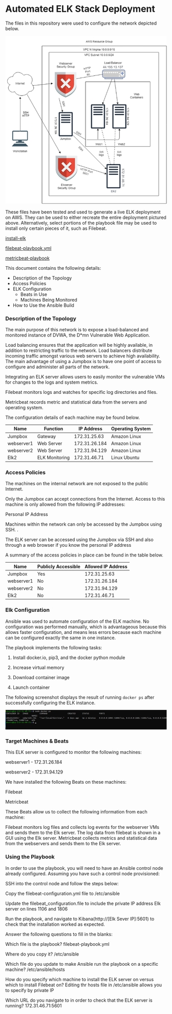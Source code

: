 # Automated ELK Stack Deployment

The files in this repository were used to configure the network depicted below.

![alt text](https://github.com/VallesG/elk-aws-project1/blob/main/diagrams/network-diagram.png)



These files have been tested and used to generate a live ELK deployment on AWS. They can be used to either recreate the entire deployment pictured above. Alternatively, select portions of the playbook file may be used to install only certain pieces of it, such as Filebeat.
 
 [install-elk](https://github.com/VallesG/elk-aws-project1/blob/main/Ansible/install-elk.yml)
 
 [filebeat-playbook.yml](https://github.com/VallesG/elk-aws-project1/blob/main/Ansible/filebeat-playbook.yml)
 
 [metricbeat-playbook](https://github.com/VallesG/elk-aws-project1/blob/main/Ansible/metricbeat-playbook.yml)

This document contains the following details:
- Description of the Topology
- Access Policies
- ELK Configuration
  - Beats in Use
  - Machines Being Monitored
- How to Use the Ansible Build


### Description of the Topology

The main purpose of this network is to expose a load-balanced and monitored instance of DVWA, the D*mn Vulnerable Web Application.

Load balancing ensures that the application will be highly available, in addition to restricting traffic to the network. Load balancers distribute incoming traffic amongst various web servers to achieve high availability. The main advantage of using a Jumpbox is to have one point of access to configure and administer all parts of the network. 

 Integrating an ELK server allows users to easily monitor the vulnerable VMs for changes to the logs and system metrics.
	
Filebeat monitors logs and watches for specific log directories and files.

 Metricbeat records metric and statistical data from the servers and operating system. 

The configuration details of each machine may be found below.

| Name       | Function       | IP Address    | Operating System |
|------------|----------------|---------------|------------------|
| Jumpbox    | Gateway        | 172.31.25.63  | Amazon Linux     |
| webserver1 | Web Server         | 172.31.26.184 | Amazon Linux     |
| webserver2 | Web Server         | 172.31.94.129 | Amazon Linux     |
| Elk2       | ELK Monitoring | 172.31.46.71  | Linux Ubuntu     |

### Access Policies

The machines on the internal network are not exposed to the public Internet. 

Only the Jumpbox can accept connections from the Internet. Access to this machine is only allowed from the following IP addresses:

Personal IP Address
	

Machines within the network can only be accessed by the Jumpbox using SSH. .

The ELK server can be accessed using the Jumpbox via SSH and also through a web browser if you know the personal IP address

A summary of the access policies in place can be found in the table below.

| Name       | Publicly Accessible |  Allowed IP Address |
|------------|---------------------|---------------------|
| Jumpbox    | Yes                 | 172.31.25.63        |
| webserver1 | No                  | 172.31.26.184       |
| webserver2 | No                  | 172.31.94.129       |
| Elk2       | No                  | 172.31.46.71        |


### Elk Configuration

Ansible was used to automate configuration of the ELK machine. No configuration was performed manually, which is advantageous because this allows faster configuration, and means less errors because each machine can be configured exactly the same in one instance.
  
The playbook implements the following tasks:

 1. Install docker.io, pip3, and the docker python module

 2. Increase virtual memory
 
 3. Download container image
 
 4. Launch container

The following screenshot displays the result of running `docker ps` after successfully configuring the ELK instance.

![alt text](https://github.com/VallesG/elk-aws-project1/blob/main/diagrams/dockerps.png)

### Target Machines & Beats

This ELK server is configured to monitor the following machines:

webserver1 - 172.31.26.184

webserver2 - 172.31.94.129


We have installed the following Beats on these machines:

Filebeat

Metricbeat

These Beats allow us to collect the following information from each machine:

Filebeat monitors log files and collects log events for the webserver VMs and sends them to the Elk server.  The log data from filebeat is shown in a GUI using the Elk server.
Metricbeat collects metrics and statistical data from the webservers and sends them to  the Elk server.

### Using the Playbook

In order to use the playbook, you will need to have an Ansible control node already configured. Assuming you have such a control node provisioned: 

SSH into the control node and follow the steps below:

Copy the filebeat-configuration.yml file to /etc/ansible

Update the filebeat_configuration.file to include the private IP address Elk server on lines    1106    and 1806

Run the playbook, and navigate to Kibana(http://[Elk Sever IP]:5601)  to check that the installation worked as expected.

Answer the following questions to fill in the blanks:

Which file is the playbook? filebeat-playbook.yml

Where do you copy it? /etc/ansible

Which file do you update to make Ansible run the playbook on a specific machine? /etc/ansible/hosts

How do you specify which machine to install the ELK server on versus which to install Filebeat on? Editing thr hosts file in /etc/ansible allows you to specify by private IP

Which URL do you navigate to in order to check that the ELK server is running? 
172.31.46.71:5601	



